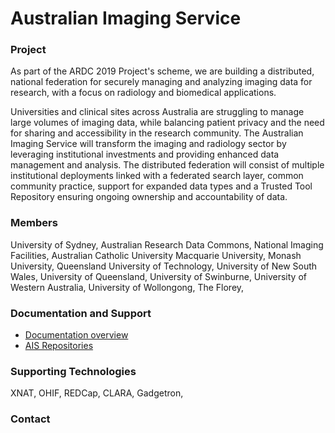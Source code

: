 # Australian Imaging Service

### Project
As part of the ARDC 2019 Project's scheme, we are building a distributed, national federation for securely managing and analyzing imaging data for research, with a focus on radiology and biomedical applications. 

Universities and clinical sites across Australia are struggling to manage large volumes of imaging data, while balancing patient privacy and the need for sharing and accessibility in the research community. The Australian Imaging Service will transform the imaging and radiology sector by leveraging institutional investments and providing enhanced data management and analysis. The distributed federation will consist of multiple institutional deployments linked with a federated search layer, common community practice, support for expanded data types and a Trusted Tool Repository ensuring ongoing ownership and accountability of data.

### Members
University of Sydney, 
Australian Research Data Commons, 
National Imaging Facilities, 
Australian Catholic University
Macquarie University,
Monash University,
Queensland University of Technology,
University of New South Wales,
University of Queensland,
University of Swinburne,
University of Western Australia,
University of Wollongong,
The Florey,

### Documentation and Support

- [Documentation overview](documentation/index)
- [AIS Repositories](documentation/repositories)



### Supporting Technologies
XNAT,
OHIF,
REDCap,
CLARA,
Gadgetron,

### Contact
